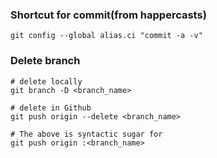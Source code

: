 ### Shortcut for commit(from happercasts)

    git config --global alias.ci "commit -a -v"

### Delete branch

    # delete locally
    git branch -D <branch_name>

    # delete in Github
    git push origin --delete <branch_name>

    # The above is syntactic sugar for
    git push origin :<branch_name>
